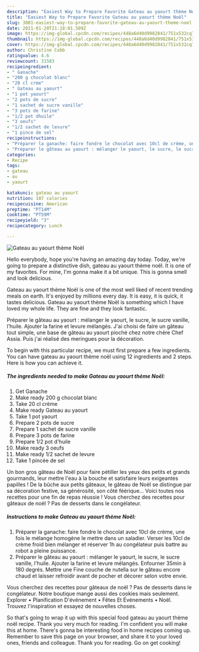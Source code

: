 ```yaml
---
description: "Easiest Way to Prepare Favorite Gateau au yaourt thème Noël"
title: "Easiest Way to Prepare Favorite Gateau au yaourt thème Noël"
slug: 3001-easiest-way-to-prepare-favorite-gateau-au-yaourt-theme-noel
date: 2021-01-20T21:18:01.509Z
image: https://img-global.cpcdn.com/recipes/448a6d40d9982841/751x532cq70/gateau-au-yaourt-theme-noel-photo-principale-de-la-recette.jpg
thumbnail: https://img-global.cpcdn.com/recipes/448a6d40d9982841/751x532cq70/gateau-au-yaourt-theme-noel-photo-principale-de-la-recette.jpg
cover: https://img-global.cpcdn.com/recipes/448a6d40d9982841/751x532cq70/gateau-au-yaourt-theme-noel-photo-principale-de-la-recette.jpg
author: Christine Cobb
ratingvalue: 4.6
reviewcount: 31583
recipeingredient:
- " Ganache"
- "200 g chocolat blanc"
- "20 cl crme"
- " Gateau au yaourt"
- "1 pot yaourt"
- "2 pots de sucre"
- "1 sachet de sucre vanille"
- "3 pots de farine"
- "1/2 pot dhuile"
- "3 oeufs"
- "1/2 sachet de levure"
- "1 pince de sel"
recipeinstructions:
- "Préparer la ganache: faire fondre le chocolat avec 10cl de crème, une fois le mélange homogène le mettre dans un saladier. Verser les 10cl de crème froid bien mélanger et réserver 1h au congélateur puis battre au robot a pleine puissance."
- "Préparer le gâteau au yaourt : mélanger le yaourt, le sucre, le sucre vanille, l&#39;huile. Ajouter la farine et levure mélangés. Enfourner 35min à 180 degrés. Mettre une Fine couche de nutella sur le gâteau encore chaud et laisser refroidir avant de pocher et décorer selon votre envie."
categories:
- Recipe
tags:
- gateau
- au
- yaourt

katakunci: gateau au yaourt 
nutrition: 107 calories
recipecuisine: American
preptime: "PT14M"
cooktime: "PT59M"
recipeyield: "3"
recipecategory: Lunch

---
```



![Gateau au yaourt thème Noël](https://img-global.cpcdn.com/recipes/448a6d40d9982841/751x532cq70/gateau-au-yaourt-theme-noel-photo-principale-de-la-recette.jpg)

Hello everybody, hope you're having an amazing day today. Today, we're going to prepare a distinctive dish, gateau au yaourt thème noël. It is one of my favorites. For mine, I'm gonna make it a bit unique. This is gonna smell and look delicious.

Gateau au yaourt thème Noël is one of the most well liked of recent trending meals on earth. It's enjoyed by millions every day. It is easy, it is quick, it tastes delicious. Gateau au yaourt thème Noël is something which I have loved my whole life. They are fine and they look fantastic.

Préparer le gâteau au yaourt : mélanger le yaourt, le sucre, le sucre vanille, l&#39;huile. Ajouter la farine et levure mélangés. J&#39;ai choisi de faire un gâteau tout simple, une base de gâteau au yaourt pioché chez notre chère Chef Assia. Puis j&#39;ai réalisé des meringues pour la décoration.


To begin with this particular recipe, we must first prepare a few ingredients. You can have gateau au yaourt thème noël using 12 ingredients and 2 steps. Here is how you can achieve it.

<!--inarticleads1-->

##### The ingredients needed to make Gateau au yaourt thème Noël:

1. Get  Ganache
1. Make ready 200 g chocolat blanc
1. Take 20 cl crème
1. Make ready  Gateau au yaourt
1. Take 1 pot yaourt
1. Prepare 2 pots de sucre
1. Prepare 1 sachet de sucre vanille
1. Prepare 3 pots de farine
1. Prepare 1/2 pot d&#39;huile
1. Make ready 3 oeufs
1. Make ready 1/2 sachet de levure
1. Take 1 pincée de sel


Un bon gros gâteau de Noël pour faire pétiller les yeux des petits et grands gourmands, leur mettre l&#39;eau à la bouche et satisfaire leurs exigeantes papilles ! De la bûche aux petits gâteaux, le gâteau de Noël se distingue par sa décoration festive, sa générosité, son côté féérique… Voici toutes nos recettes pour une fin de repas réussie ! Vous cherchez des recettes pour gâteaux de noël ? Pas de desserts dans le congélateur. 

<!--inarticleads2-->

##### Instructions to make Gateau au yaourt thème Noël:

1. Préparer la ganache: faire fondre le chocolat avec 10cl de crème, une fois le mélange homogène le mettre dans un saladier. Verser les 10cl de crème froid bien mélanger et réserver 1h au congélateur puis battre au robot a pleine puissance.
1. Préparer le gâteau au yaourt : mélanger le yaourt, le sucre, le sucre vanille, l&#39;huile. Ajouter la farine et levure mélangés. Enfourner 35min à 180 degrés. Mettre une Fine couche de nutella sur le gâteau encore chaud et laisser refroidir avant de pocher et décorer selon votre envie.


Vous cherchez des recettes pour gâteaux de noël ? Pas de desserts dans le congélateur. Notre boutique mange aussi des cookies mais seulement. Explorer • Planification D&#39;événement • Fêtes Et Événements • Noël. Trouvez l&#39;inspiration et essayez de nouvelles choses. 

So that's going to wrap it up with this special food gateau au yaourt thème noël recipe. Thank you very much for reading. I'm confident you will make this at home. There's gonna be interesting food in home recipes coming up. Remember to save this page on your browser, and share it to your loved ones, friends and colleague. Thank you for reading. Go on get cooking!
